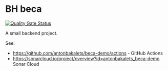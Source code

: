 # BH beca

[![Quality Gate Status](https://sonarcloud.io/api/project_badges/measure?project=antonbakalets_beca-demo&metric=alert_status)](https://sonarcloud.io/summary/new_code?id=antonbakalets_beca-demo)

A small backend project.

See:

 - https://github.com/antonbakalets/beca-demo/actions - GitHub Actions
 - https://sonarcloud.io/project/overview?id=antonbakalets_beca-demo Sonar Cloud